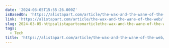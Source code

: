 ```yaml
---
date: '2024-03-05T15:55:26.000Z'
isBasedOn: 'https://alistapart.com/article/the-wax-and-the-wane-of-the-web/'
link: 'https://alistapart.com/article/the-wax-and-the-wane-of-the-web/'
slug: 2024-03-05-httpsalistapartcomarticlethe-wax-and-the-wane-of-the-web
tags:
  - Tech
title: 'https://alistapart.com/article/the-wax-and-the-wane-of-the-web/'
---
```


